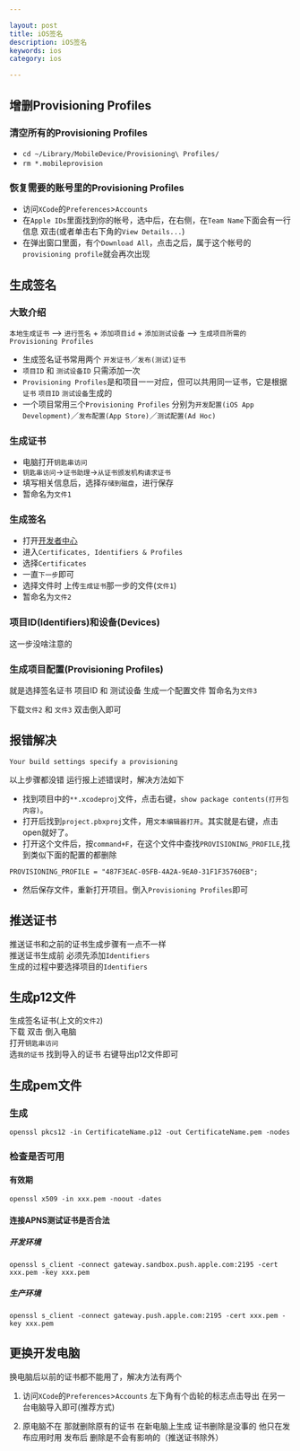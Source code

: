 ```yaml
---

layout: post
title: iOS签名
description: iOS签名
keywords: ios
category: ios

---
```


## 增删Provisioning Profiles

### 清空所有的Provisioning Profiles

+ `cd ~/Library/MobileDevice/Provisioning\ Profiles/`
+ `rm *.mobileprovision`

### 恢复需要的账号里的Provisioning Profiles

+ 访问`XCode`的`Preferences`>`Accounts`
+ 在`Apple IDs`里面找到你的帐号，选中后，在右侧，在`Team Name`下面会有一行信息 双击(或者单击右下角的`View Details...`)
+ 在弹出窗口里面，有个`Download All`，点击之后，属于这个帐号的`provisioning profile`就会再次出现


## 生成签名

### 大致介绍

`本地生成证书` --> `进行签名` + `添加项目id` + `添加测试设备` --> `生成项目所需的Provisioning Profiles`  

+ 生成签名证书常用两个 `开发证书`／`发布(测试)证书`  
+ `项目ID` 和 `测试设备ID` 只需添加一次  
+ `Provisioning Profiles`是和项目一一对应，但可以共用同一证书，它是根据`证书` `项目ID` `测试设备`生成的
+ 一个项目常用三个`Provisioning Profiles` 分别为`开发配置(iOS App Development)`／`发布配置(App Store)`／`测试配置(Ad Hoc)`


### 生成证书

+ 电脑打开`钥匙串访问`
+ `钥匙串访问`->`证书助理`->`从证书颁发机构请求证书`
+ 填写相关信息后，选择`存储到磁盘`，进行保存
+ 暂命名为`文件1`

### 生成签名

+ 打开[开发者中心](https://developer.apple.com/membercenter/index.action)
+ 进入`Certificates, Identifiers & Profiles` 
+ 选择`Certificates`
+ 一直`下一步`即可
+ 选择文件时 上传`生成证书`那一步的文件(`文件1`)
+ 暂命名为`文件2`

### 项目ID(Identifiers)和设备(Devices)

这一步没啥注意的

### 生成项目配置(Provisioning Profiles)

就是选择签名证书 项目ID 和 测试设备 生成一个配置文件 暂命名为`文件3`  

下载`文件2` 和 `文件3` 双击倒入即可


## 报错解决

```
Your build settings specify a provisioning
```

以上步骤都没错  运行报上述错误时，解决方法如下  


+ 找到项目中的`**.xcodeproj`文件，点击右键，`show package contents(打开包内容)`。
+ 打开后找到`project.pbxproj`文件，用`文本编辑器打开`。其实就是右键，点击open就好了。
+ 打开这个文件后，按`command+F`，在这个文件中查找`PROVISIONING_PROFILE`,找到类似下面的配置的都删除

```
PROVISIONING_PROFILE = "487F3EAC-05FB-4A2A-9EA0-31F1F35760EB";
```

+ 然后保存文件，重新打开项目。倒入`Provisioning Profiles`即可

## 推送证书

推送证书和之前的证书生成步骤有一点不一样   
推送证书生成前 必须先添加`Identifiers`    
生成的过程中要选择项目的`Identifiers` 

## 生成p12文件

生成签名证书(上文的`文件2`)   
下载 双击  倒入电脑  
打开`钥匙串访问`  
选`我的证书` 找到导入的证书 右键导出p12文件即可

## 生成pem文件

### 生成

```
openssl pkcs12 -in CertificateName.p12 -out CertificateName.pem -nodes
```

### 检查是否可用

#### 有效期  

`openssl x509 -in xxx.pem -noout -dates`    

#### 连接APNS测试证书是否合法

##### 开发环境
```
openssl s_client -connect gateway.sandbox.push.apple.com:2195 -cert xxx.pem -key xxx.pem
```

##### 生产环境
```
openssl s_client -connect gateway.push.apple.com:2195 -cert xxx.pem -key xxx.pem
```

## 更换开发电脑

换电脑后以前的证书都不能用了，解决方法有两个  

1) 访问`XCode`的`Preferences`>`Accounts` 左下角有个齿轮的标志点击导出  在另一台电脑导入即可(推荐方式)


2) 原电脑不在 那就删除原有的证书  在新电脑上生成 证书删除是没事的  他只在发布应用时用  发布后 删除是不会有影响的（推送证书除外）